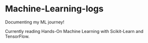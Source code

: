 # Machine-Learning-logs
Documenting my ML journey!

Currently reading Hands-On Machine Learning with Scikit-Learn and TensorFlow.
